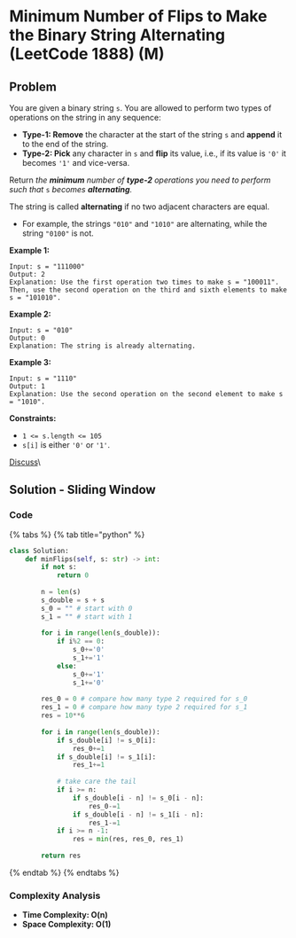 # Minimum Number of Flips to Make the Binary String Alternating (LeetCode 1888) (M)

## Problem

You are given a binary string `s`. You are allowed to perform two types of operations on the string in any sequence:

* **Type-1: Remove** the character at the start of the string `s` and **append** it to the end of the string.
* **Type-2: Pick** any character in `s` and **flip** its value, i.e., if its value is `'0'` it becomes `'1'` and vice-versa.

Return _the **minimum** number of **type-2** operations you need to perform_ _such that_ `s` _becomes **alternating**._

The string is called **alternating** if no two adjacent characters are equal.

* For example, the strings `"010"` and `"1010"` are alternating, while the string `"0100"` is not.

**Example 1:**

```
Input: s = "111000"
Output: 2
Explanation: Use the first operation two times to make s = "100011".
Then, use the second operation on the third and sixth elements to make s = "101010".
```

**Example 2:**

```
Input: s = "010"
Output: 0
Explanation: The string is already alternating.
```

**Example 3:**

```
Input: s = "1110"
Output: 1
Explanation: Use the second operation on the second element to make s = "1010".
```

**Constraints:**

* `1 <= s.length <= 105`
* `s[i]` is either `'0'` or `'1'`.

[Discuss](https://leetcode.com/problems/minimum-number-of-flips-to-make-the-binary-string-alternating/discuss)\


## Solution - Sliding Window

### Code

{% tabs %}
{% tab title="python" %}
```python
class Solution:
    def minFlips(self, s: str) -> int:
        if not s:
            return 0
        
        n = len(s)
        s_double = s + s
        s_0 = "" # start with 0
        s_1 = "" # start with 1
        
        for i in range(len(s_double)):
            if i%2 == 0:
                s_0+='0'
                s_1+='1'
            else:
                s_0+='1'
                s_1+='0'
            
        res_0 = 0 # compare how many type 2 required for s_0
        res_1 = 0 # compare how many type 2 required for s_1
        res = 10**6
        
        for i in range(len(s_double)):
            if s_double[i] != s_0[i]:
                res_0+=1
            if s_double[i] != s_1[i]:
                res_1+=1
            
            # take care the tail
            if i >= n:
                if s_double[i - n] != s_0[i - n]:
                    res_0-=1
                if s_double[i - n] != s_1[i - n]:
                    res_1-=1
            if i >= n -1:
                res = min(res, res_0, res_1)
        
        return res
```
{% endtab %}
{% endtabs %}

### Complexity Analysis

* **Time Complexity: O(n)**
* **Space Complexity: O(1)**
